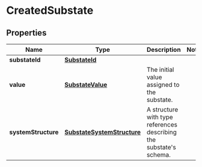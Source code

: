 

# CreatedSubstate


## Properties

| Name | Type | Description | Notes |
|------------ | ------------- | ------------- | -------------|
|**substateId** | [**SubstateId**](SubstateId.md) |  |  |
|**value** | [**SubstateValue**](SubstateValue.md) | The initial value assigned to the substate. |  |
|**systemStructure** | [**SubstateSystemStructure**](SubstateSystemStructure.md) | A structure with type references describing the substate&#39;s schema. |  |



